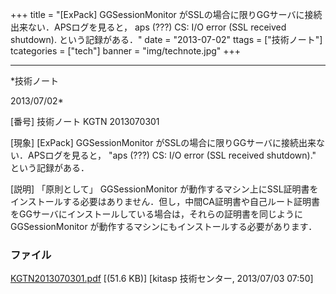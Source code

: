 ﻿+++
title = "[ExPack] GGSessionMonitor がSSLの場合に限りGGサーバに接続出来ない．APSログを見ると， aps (???) CS: I/O error (SSL received shutdown). という記録がある．"
date = "2013-07-02"
ttags = ["技術ノート"]
tcategories = ["tech"]
banner = "img/technote.jpg"
+++

-----------------------------------------------------------------------------------------------------------------------------

*技術ノート

2013/07/02*


[番号]
技術ノート KGTN 2013070301

[現象]
[ExPack] GGSessionMonitor
がSSLの場合に限りGGサーバに接続出来ない．APSログを見ると， "aps (???)
CS: I/O error (SSL received shutdown)." という記録がある．

[説明]
「原則として」 GGSessionMonitor
が動作するマシン上にSSL証明書をインストールする必要はありません．但し，中間CA証明書や自己ルート証明書をGGサーバにインストールしている場合は，それらの証明書を同じように
GGSessionMonitor が動作するマシンにもインストールする必要があります．


### ファイル





[KGTN2013070301.pdf](http://techreport.kitasp.net/attachments/download/1351/KGTN2013070301.pdf)
 [(51.6 KB)] [kitasp 技術センター, 2013/07/03
07:50]
